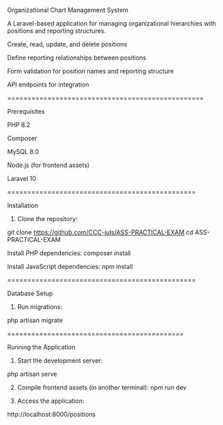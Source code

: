 Organizational Chart Management System

A Laravel-based application for managing organizational hierarchies with positions and reporting structures.


Create, read, update, and delete positions

Define reporting relationships between positions

Form validation for position names and reporting structure


 API endpoints for integration


=================================================



Prerequisites

PHP 8.2 

Composer

MySQL 8.0

Node.js (for frontend assets)

Laravel 10

===============================================


Installation

1. Clone the repository: 

git clone https://github.com/CCC-juls/ASS-PRACTICAL-EXAM
cd ASS-PRACTICAL-EXAM


Install PHP dependencies:
composer install


Install JavaScript dependencies:
npm install


===============================================


Database Setup

1. Run migrations:

php artisan migrate

============================================


Running the Application

1. Start the development server:

php artisan serve

2. Compile frontend assets (in another terminal):
    npm run dev

3. Access the application: 

http://localhost:8000/positions
